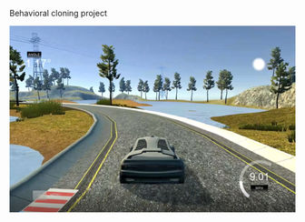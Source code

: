 Behavioral cloning project

[![Watch the video](self_driving_1_s.PNG)](https://youtu.be/hf6iXHCsHmM)
